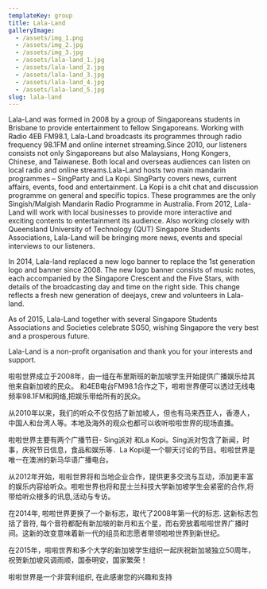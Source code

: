 ```yaml
---
templateKey: group
title: Lala-Land
galleryImage:
  - /assets/img_1.png
  - /assets/img_2.jpg
  - /assets/img_3.jpg
  - /assets/lala-land_1.jpg
  - /assets/lala-land_2.jpg
  - /assets/lala-land_3.jpg
  - /assets/lala-land_4.jpg
  - /assets/lala-land_5.jpg
slug: lala-land
---
```

Lala-Land was formed in 2008 by a group of Singaporeans students in Brisbane to provide entertainment to fellow Singaporeans. Working with Radio 4EB FM98.1, Lala-Land broadcasts its programmes through radio frequency 98.1FM and online internet streaming.Since 2010, our listeners consists not only Singaporeans but also Malaysians, Hong Kongers, Chinese, and Taiwanese. Both local and overseas audiences can listen on local radio and online streams.Lala-Land hosts two main mandarin programmes – SingParty and La Kopi. SingParty covers news, current affairs, events, food and entertainment. La Kopi is a chit chat and discussion programme on general and specific topics. These programmes are the only Singish/Malgish Mandarin Radio Programme in Australia.
From 2012, Lala-Land will work with local businesses to provide more interactive and exciting contents to entertainment its audience. Also working closely with Queensland University of Technology (QUT) Singapore Students Associations, Lala-Land will be bringing more news, events and special interviews to our listeners.

In 2014, Lala-land replaced a new logo banner to replace the 1st generation logo and banner since 2008. The new logo banner consists of music notes, each accompanied by the Singapore Crescent and the Five Stars, with details of the broadcasting day and time on the right side. This change reflects a fresh new generation of deejays, crew and volunteers in Lala-land.

As of 2015, Lala-Land together with several Singapore Students Associations and Societies celebrate SG50, wishing Singapore the very best and a prosperous future.

Lala-Land is a non-profit organisation and thank you for your interests and support.

啦啦世界成立于2008年，由一组在布里斯班的新加坡学生开始提供广播娱乐给其他来自新加坡的民众。 和4EB电台FM98.1合作之下，啦啦世界便可以透过无线电频率98.1FM和网络,把娱乐带给所有的民众。

从2010年以来，我们的听众不仅包括了新加坡人，但也有马来西亚人，香港人，中国人和台湾人等。本地及海外的观众也都可以收听啦啦世界的现场直播。

啦啦世界主要有两个广播节目- Sing派对 和La Kopi。Sing派对包含了新闻，时事，庆祝节日信息，食品和娱乐等．La Kopi是一个聊天讨论的节目。啦啦世界是唯一在澳洲的新马华语广播电台。

从2012年开始，啦啦世界将和当地企业合作，提供更多交流与互动，添加更丰富的娱乐内容给听众。啦啦世界也将和昆士兰科技大学新加坡学生会紧密的合作,将带给听众根多的讯息,活动与专访。

在2014年, 啦啦世界更换了一个新标志，取代了2008年第一代的标志. 这新标志包括了音符, 每个音符都配有新加坡的新月和五个星，而右旁放着啦啦世界广播时间。这新的改变意味着新一代的组员和志愿者带领啦啦世界到新世纪。

在2015年，啦啦世界和多个大学的新加坡学生组织一起庆祝新加坡独立50周年，祝贺新加坡风调雨顺，国泰明安，国家繁荣！

啦啦世界是一个非营利组织, 在此感谢您的兴趣和支持
